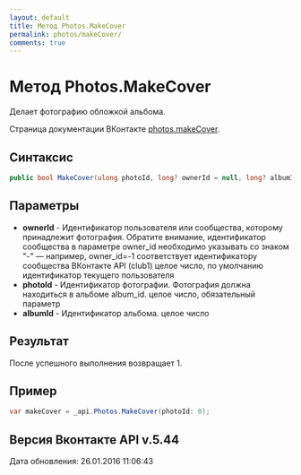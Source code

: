 ```yaml
---
layout: default
title: Метод Photos.MakeCover
permalink: photos/makeCover/
comments: true
---
```

# Метод Photos.MakeCover
Делает фотографию обложкой альбома.

Страница документации ВКонтакте [photos.makeCover](https://vk.com/dev/photos.makeCover).

## Синтаксис
``` csharp
public bool MakeCover(ulong photoId, long? ownerId = null, long? albumId = null)
```

## Параметры
+ **ownerId** - Идентификатор пользователя или сообщества, которому принадлежит фотография. Обратите внимание, идентификатор сообщества в параметре owner_id необходимо указывать со знаком "-" — например, owner_id=-1 соответствует идентификатору сообщества ВКонтакте API (club1)  целое число, по умолчанию идентификатор текущего пользователя
+ **photoId** - Идентификатор фотографии. Фотография должна находиться в альбоме album_id. целое число, обязательный параметр
+ **albumId** - Идентификатор альбома. целое число

## Результат
После успешного выполнения возвращает 1.

## Пример
``` csharp
var makeCover = _api.Photos.MakeCover(photoId: 0);
```

## Версия Вконтакте API v.5.44
Дата обновления: 26.01.2016 11:06:43
